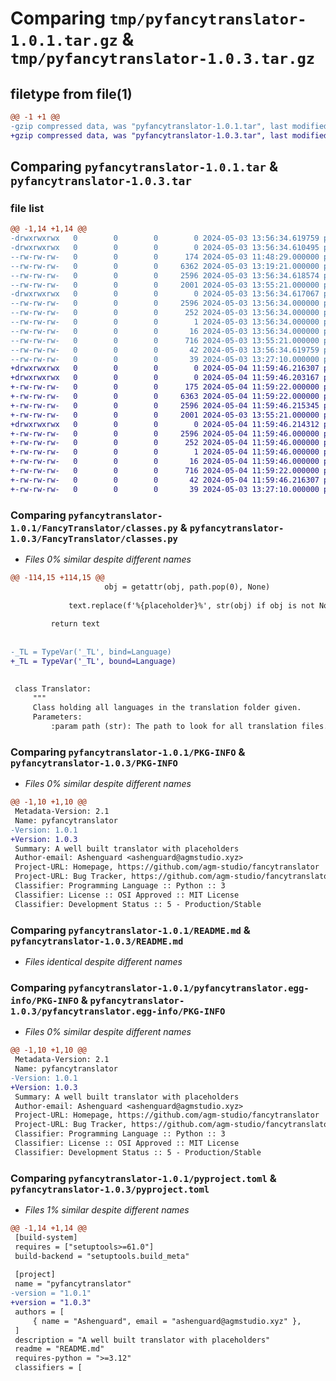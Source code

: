 # Comparing `tmp/pyfancytranslator-1.0.1.tar.gz` & `tmp/pyfancytranslator-1.0.3.tar.gz`

## filetype from file(1)

```diff
@@ -1 +1 @@
-gzip compressed data, was "pyfancytranslator-1.0.1.tar", last modified: Fri May  3 13:56:34 2024, max compression
+gzip compressed data, was "pyfancytranslator-1.0.3.tar", last modified: Sat May  4 11:59:46 2024, max compression
```

## Comparing `pyfancytranslator-1.0.1.tar` & `pyfancytranslator-1.0.3.tar`

### file list

```diff
@@ -1,14 +1,14 @@
-drwxrwxrwx   0        0        0        0 2024-05-03 13:56:34.619759 pyfancytranslator-1.0.1/
-drwxrwxrwx   0        0        0        0 2024-05-03 13:56:34.610495 pyfancytranslator-1.0.1/FancyTranslator/
--rw-rw-rw-   0        0        0      174 2024-05-03 11:48:29.000000 pyfancytranslator-1.0.1/FancyTranslator/__init__.py
--rw-rw-rw-   0        0        0     6362 2024-05-03 13:19:21.000000 pyfancytranslator-1.0.1/FancyTranslator/classes.py
--rw-rw-rw-   0        0        0     2596 2024-05-03 13:56:34.618574 pyfancytranslator-1.0.1/PKG-INFO
--rw-rw-rw-   0        0        0     2001 2024-05-03 13:55:21.000000 pyfancytranslator-1.0.1/README.md
-drwxrwxrwx   0        0        0        0 2024-05-03 13:56:34.617067 pyfancytranslator-1.0.1/pyfancytranslator.egg-info/
--rw-rw-rw-   0        0        0     2596 2024-05-03 13:56:34.000000 pyfancytranslator-1.0.1/pyfancytranslator.egg-info/PKG-INFO
--rw-rw-rw-   0        0        0      252 2024-05-03 13:56:34.000000 pyfancytranslator-1.0.1/pyfancytranslator.egg-info/SOURCES.txt
--rw-rw-rw-   0        0        0        1 2024-05-03 13:56:34.000000 pyfancytranslator-1.0.1/pyfancytranslator.egg-info/dependency_links.txt
--rw-rw-rw-   0        0        0       16 2024-05-03 13:56:34.000000 pyfancytranslator-1.0.1/pyfancytranslator.egg-info/top_level.txt
--rw-rw-rw-   0        0        0      716 2024-05-03 13:55:21.000000 pyfancytranslator-1.0.1/pyproject.toml
--rw-rw-rw-   0        0        0       42 2024-05-03 13:56:34.619759 pyfancytranslator-1.0.1/setup.cfg
--rw-rw-rw-   0        0        0       39 2024-05-03 13:27:10.000000 pyfancytranslator-1.0.1/setup.py
+drwxrwxrwx   0        0        0        0 2024-05-04 11:59:46.216307 pyfancytranslator-1.0.3/
+drwxrwxrwx   0        0        0        0 2024-05-04 11:59:46.203167 pyfancytranslator-1.0.3/FancyTranslator/
+-rw-rw-rw-   0        0        0      175 2024-05-04 11:59:22.000000 pyfancytranslator-1.0.3/FancyTranslator/__init__.py
+-rw-rw-rw-   0        0        0     6363 2024-05-04 11:59:22.000000 pyfancytranslator-1.0.3/FancyTranslator/classes.py
+-rw-rw-rw-   0        0        0     2596 2024-05-04 11:59:46.215345 pyfancytranslator-1.0.3/PKG-INFO
+-rw-rw-rw-   0        0        0     2001 2024-05-03 13:55:21.000000 pyfancytranslator-1.0.3/README.md
+drwxrwxrwx   0        0        0        0 2024-05-04 11:59:46.214312 pyfancytranslator-1.0.3/pyfancytranslator.egg-info/
+-rw-rw-rw-   0        0        0     2596 2024-05-04 11:59:46.000000 pyfancytranslator-1.0.3/pyfancytranslator.egg-info/PKG-INFO
+-rw-rw-rw-   0        0        0      252 2024-05-04 11:59:46.000000 pyfancytranslator-1.0.3/pyfancytranslator.egg-info/SOURCES.txt
+-rw-rw-rw-   0        0        0        1 2024-05-04 11:59:46.000000 pyfancytranslator-1.0.3/pyfancytranslator.egg-info/dependency_links.txt
+-rw-rw-rw-   0        0        0       16 2024-05-04 11:59:46.000000 pyfancytranslator-1.0.3/pyfancytranslator.egg-info/top_level.txt
+-rw-rw-rw-   0        0        0      716 2024-05-04 11:59:22.000000 pyfancytranslator-1.0.3/pyproject.toml
+-rw-rw-rw-   0        0        0       42 2024-05-04 11:59:46.216307 pyfancytranslator-1.0.3/setup.cfg
+-rw-rw-rw-   0        0        0       39 2024-05-03 13:27:10.000000 pyfancytranslator-1.0.3/setup.py
```

### Comparing `pyfancytranslator-1.0.1/FancyTranslator/classes.py` & `pyfancytranslator-1.0.3/FancyTranslator/classes.py`

 * *Files 0% similar despite different names*

```diff
@@ -114,15 +114,15 @@
                     obj = getattr(obj, path.pop(0), None)
 
             text.replace(f'%{placeholder}%', str(obj) if obj is not None else f'None({placeholder})')
 
         return text
 
 
-_TL = TypeVar('_TL', bind=Language)
+_TL = TypeVar('_TL', bound=Language)
 
 
 class Translator:
     """
     Class holding all languages in the translation folder given.
     Parameters:
         :param path (str): The path to look for all translation files. Does not support nested folders.
```

### Comparing `pyfancytranslator-1.0.1/PKG-INFO` & `pyfancytranslator-1.0.3/PKG-INFO`

 * *Files 0% similar despite different names*

```diff
@@ -1,10 +1,10 @@
 Metadata-Version: 2.1
 Name: pyfancytranslator
-Version: 1.0.1
+Version: 1.0.3
 Summary: A well built translator with placeholders
 Author-email: Ashenguard <ashenguard@agmstudio.xyz>
 Project-URL: Homepage, https://github.com/agm-studio/fancytranslator
 Project-URL: Bug Tracker, https://github.com/agm-studio/fancytranslator/issues
 Classifier: Programming Language :: Python :: 3
 Classifier: License :: OSI Approved :: MIT License
 Classifier: Development Status :: 5 - Production/Stable
```

### Comparing `pyfancytranslator-1.0.1/README.md` & `pyfancytranslator-1.0.3/README.md`

 * *Files identical despite different names*

### Comparing `pyfancytranslator-1.0.1/pyfancytranslator.egg-info/PKG-INFO` & `pyfancytranslator-1.0.3/pyfancytranslator.egg-info/PKG-INFO`

 * *Files 0% similar despite different names*

```diff
@@ -1,10 +1,10 @@
 Metadata-Version: 2.1
 Name: pyfancytranslator
-Version: 1.0.1
+Version: 1.0.3
 Summary: A well built translator with placeholders
 Author-email: Ashenguard <ashenguard@agmstudio.xyz>
 Project-URL: Homepage, https://github.com/agm-studio/fancytranslator
 Project-URL: Bug Tracker, https://github.com/agm-studio/fancytranslator/issues
 Classifier: Programming Language :: Python :: 3
 Classifier: License :: OSI Approved :: MIT License
 Classifier: Development Status :: 5 - Production/Stable
```

### Comparing `pyfancytranslator-1.0.1/pyproject.toml` & `pyfancytranslator-1.0.3/pyproject.toml`

 * *Files 1% similar despite different names*

```diff
@@ -1,14 +1,14 @@
 [build-system]
 requires = ["setuptools>=61.0"]
 build-backend = "setuptools.build_meta"
 
 [project]
 name = "pyfancytranslator"
-version = "1.0.1"
+version = "1.0.3"
 authors = [
     { name = "Ashenguard", email = "ashenguard@agmstudio.xyz" },
 ]
 description = "A well built translator with placeholders"
 readme = "README.md"
 requires-python = ">=3.12"
 classifiers = [
```

